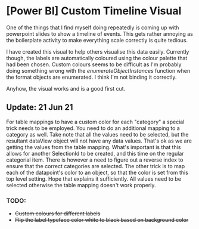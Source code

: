 # [Power BI] Custom Timeline Visual
One of the things that I find myself doing repeatedly is coming up with powerpoint slides to show a timeline of events. This gets rather annoying as the boilerplate activity to make everything scale correctly is quite tedious.

I have created this visual to help others visualise this data easily. Currently though, the labels are automatically coloured using the colour palette that had been chosen. Custom colours seems to be difficult as I'm probably doing something wrong with the *enumerateObjectInstances* function when the format objects are enumerated. I think I'm not binding it correctly.

Anyhow, the visual works and is a good first cut.

## Update: 21 Jun 21
For table mappings to have a custom color for each "category" a special trick needs to be employed. You need to do an additional mapping to a category as well. Take note that all the values need to be selected, but the resultant dataView object will not have any data values. That's ok as we are getting the values from the table mapping. What's important is that this allows for another SelectionId to be created, and this time on the regular categorial item. There is however a need to figure out a reverse index to ensure that the correct categories are selected. The other trick is to map each of the datapoint's color to an object, so that the color is set from this top level setting. Hope that explains it sufficiently. All values need to be selected otherwise the table mapping doesn't work properly.

### TODO:
- ~~Custom colours for different labels~~
- ~~Flip the label typeface color white to black based on background color~~